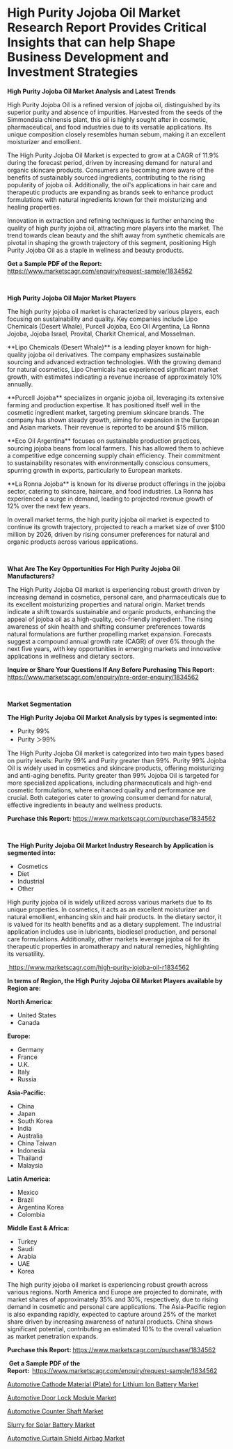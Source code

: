 <p><h1>High Purity Jojoba Oil Market Research Report Provides Critical Insights that can help Shape Business Development and Investment Strategies</h1></p><p><strong>High Purity Jojoba Oil Market Analysis and Latest Trends</strong></p>
<p><p>High Purity Jojoba Oil is a refined version of jojoba oil, distinguished by its superior purity and absence of impurities. Harvested from the seeds of the Simmondsia chinensis plant, this oil is highly sought after in cosmetic, pharmaceutical, and food industries due to its versatile applications. Its unique composition closely resembles human sebum, making it an excellent moisturizer and emollient. </p><p>The High Purity Jojoba Oil Market is expected to grow at a CAGR of 11.9% during the forecast period, driven by increasing demand for natural and organic skincare products. Consumers are becoming more aware of the benefits of sustainably sourced ingredients, contributing to the rising popularity of jojoba oil. Additionally, the oil's applications in hair care and therapeutic products are expanding as brands seek to enhance product formulations with natural ingredients known for their moisturizing and healing properties. </p><p>Innovation in extraction and refining techniques is further enhancing the quality of high purity jojoba oil, attracting more players into the market. The trend towards clean beauty and the shift away from synthetic chemicals are pivotal in shaping the growth trajectory of this segment, positioning High Purity Jojoba Oil as a staple in wellness and beauty products.</p></p>
<p><strong>Get a Sample PDF of the Report:&nbsp;</strong> <a href="https://www.marketscagr.com/enquiry/request-sample/1834562?utm_campaign=2265&utm_medium=2&utm_source=Github&utm_content=ia&utm_term=03022025&utm_id=high-purity-jojoba-oil">https://www.marketscagr.com/enquiry/request-sample/1834562</a></p>
<p>&nbsp;</p>
<p><strong>High Purity Jojoba Oil Major Market Players</strong></p>
<p><p>The high purity jojoba oil market is characterized by various players, each focusing on sustainability and quality. Key companies include Lipo Chemicals (Desert Whale), Purcell Jojoba, Eco Oil Argentina, La Ronna Jojoba, Jojoba Israel, Provital, Charkit Chemical, and Mosselman.</p><p>**Lipo Chemicals (Desert Whale)** is a leading player known for high-quality jojoba oil derivatives. The company emphasizes sustainable sourcing and advanced extraction technologies. With the growing demand for natural cosmetics, Lipo Chemicals has experienced significant market growth, with estimates indicating a revenue increase of approximately 10% annually.</p><p>**Purcell Jojoba** specializes in organic jojoba oil, leveraging its extensive farming and production expertise. It has positioned itself well in the cosmetic ingredient market, targeting premium skincare brands. The company has shown steady growth, aiming for expansion in the European and Asian markets. Their revenue is reported to be around $15 million.</p><p>**Eco Oil Argentina** focuses on sustainable production practices, sourcing jojoba beans from local farmers. This has allowed them to achieve a competitive edge concerning supply chain efficiency. Their commitment to sustainability resonates with environmentally conscious consumers, spurring growth in exports, particularly to European markets.</p><p>**La Ronna Jojoba** is known for its diverse product offerings in the jojoba sector, catering to skincare, haircare, and food industries. La Ronna has experienced a surge in demand, leading to projected revenue growth of 12% over the next few years.</p><p>In overall market terms, the high purity jojoba oil market is expected to continue its growth trajectory, projected to reach a market size of over $100 million by 2026, driven by rising consumer preferences for natural and organic products across various applications.</p></p>
<p>&nbsp;</p>
<p><strong>What Are The Key Opportunities For High Purity Jojoba Oil Manufacturers?</strong></p>
<p><p>The High Purity Jojoba Oil market is experiencing robust growth driven by increasing demand in cosmetics, personal care, and pharmaceuticals due to its excellent moisturizing properties and natural origin. Market trends indicate a shift towards sustainable and organic products, enhancing the appeal of jojoba oil as a high-quality, eco-friendly ingredient. The rising awareness of skin health and shifting consumer preferences towards natural formulations are further propelling market expansion. Forecasts suggest a compound annual growth rate (CAGR) of over 6% through the next five years, with key opportunities in emerging markets and innovative applications in wellness and dietary sectors.</p></p>
<p><strong>Inquire or Share Your Questions If Any Before Purchasing This Report:</strong> <a href="https://www.marketscagr.com/enquiry/pre-order-enquiry/1834562?utm_campaign=2265&utm_medium=2&utm_source=Github&utm_content=ia&utm_term=03022025&utm_id=high-purity-jojoba-oil">https://www.marketscagr.com/enquiry/pre-order-enquiry/1834562</a></p>
<p>&nbsp;</p>
<p><strong>Market Segmentation</strong></p>
<p><strong>The High Purity Jojoba Oil Market Analysis by types is segmented into:</strong></p>
<p><ul><li>Purity 99%</li><li>Purity ＞99%</li></ul></p>
<p><p>The High Purity Jojoba Oil market is categorized into two main types based on purity levels: Purity 99% and Purity greater than 99%. Purity 99% Jojoba Oil is widely used in cosmetics and skincare products, offering moisturizing and anti-aging benefits. Purity greater than 99% Jojoba Oil is targeted for more specialized applications, including pharmaceuticals and high-end cosmetic formulations, where enhanced quality and performance are crucial. Both categories cater to growing consumer demand for natural, effective ingredients in beauty and wellness products.</p></p>
<p><strong>Purchase this Report:&nbsp;</strong><a href="https://www.marketscagr.com/purchase/1834562?utm_campaign=2265&utm_medium=2&utm_source=Github&utm_content=ia&utm_term=03022025&utm_id=high-purity-jojoba-oil">https://www.marketscagr.com/purchase/1834562</a></p>
<p>&nbsp;</p>
<p><strong>The High Purity Jojoba Oil Market Industry Research by Application is segmented into:</strong></p>
<p><ul><li>Cosmetics</li><li>Diet</li><li>Industrial</li><li>Other</li></ul></p>
<p><p>High purity jojoba oil is widely utilized across various markets due to its unique properties. In cosmetics, it acts as an excellent moisturizer and natural emollient, enhancing skin and hair products. In the dietary sector, it is valued for its health benefits and as a dietary supplement. The industrial application includes use in lubricants, biodiesel production, and personal care formulations. Additionally, other markets leverage jojoba oil for its therapeutic properties in aromatherapy and natural remedies, highlighting its versatility.</p></p>
<p><a href="https://www.marketscagr.com/high-purity-jojoba-oil-r1834562?utm_campaign=2265&utm_medium=2&utm_source=Github&utm_content=ia&utm_term=03022025&utm_id=high-purity-jojoba-oil">&nbsp;https://www.marketscagr.com/high-purity-jojoba-oil-r1834562</a></p>
<p><strong>In terms of Region, the High Purity Jojoba Oil Market Players available by Region are:</strong></p>
<p>
    <p> <strong> North America: </strong>
        <ul>
            <li>United States</li>
            <li>Canada</li>
        </ul>
        </p> 
    <p> <strong> Europe: </strong>
        <ul>
            <li>Germany</li>
            <li>France</li>
            <li>U.K.</li>
            <li>Italy</li>
            <li>Russia</li>
        </ul>
        </p> 
    <p> <strong> Asia-Pacific: </strong>
        <ul>
            <li>China</li>
            <li>Japan</li>
            <li>South Korea</li>
            <li>India</li>
            <li>Australia</li>
            <li>China Taiwan</li>
            <li>Indonesia</li>
            <li>Thailand</li>
            <li>Malaysia</li>
        </ul>
        </p> 
    <p> <strong> Latin America: </strong>
        <ul>
            <li>Mexico</li>
            <li>Brazil</li>
            <li>Argentina Korea</li>
            <li>Colombia</li>
        </ul>
        </p> 
    <p> <strong> Middle East & Africa: </strong>
        <ul>
            <li>Turkey</li>
            <li>Saudi</li>
            <li>Arabia</li>
            <li>UAE</li>
            <li>Korea</li>
        </ul>
    </p>
    </p>
<p><p>The high purity jojoba oil market is experiencing robust growth across various regions. North America and Europe are projected to dominate, with market shares of approximately 35% and 30%, respectively, due to rising demand in cosmetic and personal care applications. The Asia-Pacific region is also expanding rapidly, expected to capture around 25% of the market share driven by increasing awareness of natural products. China shows significant potential, contributing an estimated 10% to the overall valuation as market penetration expands.</p></p>
<p><strong>Purchase this Report: </strong><a href="https://www.marketscagr.com/purchase/1834562?utm_campaign=2265&utm_medium=2&utm_source=Github&utm_content=ia&utm_term=03022025&utm_id=high-purity-jojoba-oil">https://www.marketscagr.com/purchase/1834562</a></p>
<p>&nbsp;<strong>Get a Sample PDF of the Report:&nbsp;&nbsp;</strong><a href="https://www.marketscagr.com/enquiry/request-sample/1834562?utm_campaign=2265&utm_medium=2&utm_source=Github&utm_content=ia&utm_term=03022025&utm_id=high-purity-jojoba-oil">https://www.marketscagr.com/enquiry/request-sample/1834562</a></p>
<p><strong></strong></p>
<p><p><a href="https://www.linkedin.com/pulse/comprehend-automotive-cathode-material-plate-lithium-ion-battery-ottuf?utm_campaign=2265&utm_medium=2&utm_source=Github&utm_content=ia&utm_term=03022025&utm_id=high-purity-jojoba-oil">Automotive Cathode Material (Plate) for Lithium Ion Battery Market</a></p><p><a href="https://www.linkedin.com/pulse/automotive-door-lock-module-market-revolution-2025-2032-trends-siowc?utm_campaign=2265&utm_medium=2&utm_source=Github&utm_content=ia&utm_term=03022025&utm_id=high-purity-jojoba-oil">Automotive Door Lock Module Market</a></p><p><a href="https://www.linkedin.com/pulse/global-automotive-counter-shaft-market-insights-size-share-ykvcf?utm_campaign=2265&utm_medium=2&utm_source=Github&utm_content=ia&utm_term=03022025&utm_id=high-purity-jojoba-oil">Automotive Counter Shaft Market</a></p><p><a href="https://github.com/suleimannichelle7/Market-Research-Report-List-1/blob/main/slurry-for-solar-battery-market.md?utm_campaign=2265&utm_medium=2&utm_source=Github&utm_content=ia&utm_term=03022025&utm_id=high-purity-jojoba-oil">Slurry for Solar Battery Market</a></p><p><a href="https://www.linkedin.com/pulse/disruption-innovation-automotive-curtain-shield-airbag-industry-emuqf?utm_campaign=2265&utm_medium=2&utm_source=Github&utm_content=ia&utm_term=03022025&utm_id=high-purity-jojoba-oil">Automotive Curtain Shield Airbag Market</a></p></p>